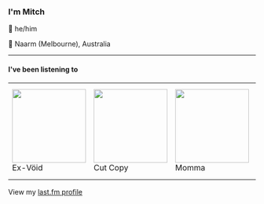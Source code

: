 <article><h3>I&#x27;m Mitch</h3><section><p>👨 he/him</p><p>📍 Naarm (Melbourne), Australia</p></section><hr/><section><h4>I&#x27;ve been listening to</h4><table><tbody><td><img src="https://lastfm.freetls.fastly.net/i/u/174s/1667d6de25bedd0f12390c468b8643e5.png" height="150px" alt="" role="presentation"/><br/>Ex-Vöid</td><td><img src="https://lastfm.freetls.fastly.net/i/u/174s/dcce04ead24c41f3857b37d498fca417.png" height="150px" alt="" role="presentation"/><br/>Cut Copy</td><td><img src="https://lastfm.freetls.fastly.net/i/u/174s/e40254a31019be2d4656b3a826d2ee0f.png" height="150px" alt="" role="presentation"/><br/>Momma</td><td><img src="https://lastfm.freetls.fastly.net/i/u/174s/835afb48b72aae2acb3934a84554d728.png" height="150px" alt="" role="presentation"/><br/>ANOHNI</td><td><img src="https://lastfm.freetls.fastly.net/i/u/174s/830895ce87334bb69752471ebdd943b9.png" height="150px" alt="" role="presentation"/><br/>Antony and the Johnsons</td></tbody></table><span>View my <a href="https://www.last.fm/user/my-slab">last.fm profile</a></span></section></article>